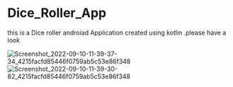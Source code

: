 # Dice_Roller_App
this is  a Dice roller androiad Application created using kotlin .please have a look

![Screenshot_2022-09-10-11-39-37-34_4215facfd85446f0759ab5c53e86f348](https://user-images.githubusercontent.com/91014874/189471826-de323e5e-a335-4190-ad01-fa6586092e32.jpg)
![Screenshot_2022-09-10-11-39-30-82_4215facfd85446f0759ab5c53e86f348](https://user-images.githubusercontent.com/91014874/189471827-e30aef60-d9eb-4958-b4b0-77260e9b33ae.jpg)
